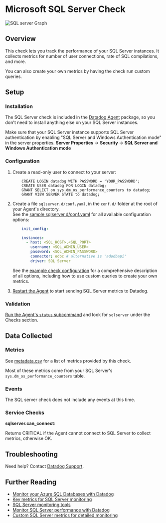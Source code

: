 # Microsoft SQL Server Check

![SQL server Graph][12]

## Overview

This check lets you track the performance of your SQL Server instances. It collects metrics for number of user connections, rate of SQL compilations, and more.

You can also create your own metrics by having the check run custom queries.

## Setup
### Installation

The SQL Server check is included in the [Datadog Agent][1] package, so you don't need to install anything else on your SQL Server instances.  

Make sure that your SQL Server instance supports SQL Server authentication by enabling "SQL Server and Windows Authentication mode" in the server properties.
**Server Properties** -> **Security** -> **SQL Server and Windows Authentication mode**

### Configuration

1. Create a read-only user to connect to your server:

    ```
        CREATE LOGIN datadog WITH PASSWORD = 'YOUR_PASSWORD';
        CREATE USER datadog FOR LOGIN datadog;
        GRANT SELECT on sys.dm_os_performance_counters to datadog;
        GRANT VIEW SERVER STATE to datadog;
    ```

2. Create a file `sqlserver.d/conf.yaml`, in the `conf.d/` folder at the root of your Agent's directory.  
    See the [sample sqlserver.d/conf.yaml][2] for all available configuration options:

    ```yaml
        init_config:

        instances:
          - host: <SQL_HOST>,<SQL_PORT>
            username: <SQL_ADMIN_USER>
            password: <SQL_ADMIN_PASSWORD>
            connector: odbc # alternative is 'adodbapi'
            driver: SQL Server
    ```

    See the [example check configuration][2] for a comprehensive description of all options, including how to use custom queries to create your own metrics.

3. [Restart the Agent][3] to start sending SQL Server metrics to Datadog.

### Validation

[Run the Agent's `status` subcommand][4] and look for `sqlserver` under the Checks section.

## Data Collected
### Metrics

See [metadata.csv][5] for a list of metrics provided by this check.

Most of these metrics come from your SQL Server's `sys.dm_os_performance_counters` table.

### Events
The SQL server check does not include any events at this time.

### Service Checks

**sqlserver.can_connect**:

Returns CRITICAL if the Agent cannot connect to SQL Server to collect metrics, otherwise OK.

## Troubleshooting
Need help? Contact [Datadog Support][6].

## Further Reading

* [Monitor your Azure SQL Databases with Datadog][7]  
* [Key metrics for SQL Server monitoring][8]  
* [SQL Server monitoring tools][9]  
* [Monitor SQL Server performance with Datadog][10]  
* [Custom SQL Server metrics for detailed monitoring][11]  


[1]: https://app.datadoghq.com/account/settings#agent
[2]: https://github.com/DataDog/integrations-core/blob/master/sqlserver/conf.yaml.example
[3]: https://docs.datadoghq.com/agent/faq/agent-commands/#start-stop-restart-the-agent
[4]: https://docs.datadoghq.com/agent/faq/agent-commands/#agent-status-and-information
[5]: https://github.com/DataDog/integrations-core/blob/master/sqlserver/metadata.csv
[6]: http://docs.datadoghq.com/help/
[7]: https://www.datadoghq.com/blog/monitor-azure-sql-databases-datadog/
[8]: https://www.datadoghq.com/blog/sql-server-monitoring/
[9]: https://www.datadoghq.com/blog/sql-server-monitoring-tools/
[10]: https://www.datadoghq.com/blog/sql-server-performance/
[11]: https://www.datadoghq.com/blog/sql-server-metrics/
[12]: http://raw.githubusercontent.com/DataDog/documentation/master/src/images/integrations/sql_server/sql_server_graph.png
